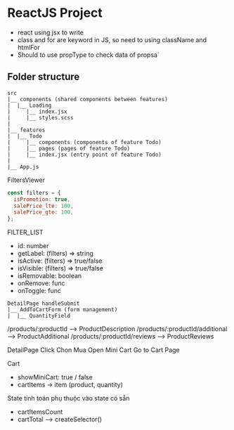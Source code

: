 # ReactJS Project

- react using jsx to write
- class and for are keyword in JS, so need to using className and htmlFor
- Should to use propType to check data of propsa`

## Folder structure

```
src
|__ components (shared components between features)
|  |__ Loading
|     |__ index.jsx
|     |__ styles.scss
|
|__ features
|  |__ Todo
|     |__ components (components of feature Todo)
|     |__ pages (pages of feature Todo)
|     |__ index.jsx (entry point of feature Todo)
|
|__ App.js
```

FiltersViewer

```js
const filters = {
  isPromotion: true,
  salePrice_lte: 100,
  salePrice_gte: 100,
};
```

FILTER_LIST

- id: number
- getLabel: (filters) => string
- isActive: (filters) => true/false
- isVisible: (filters) => true/false
- isRemovable: boolean
- onRemove: func
- onToggle: func

```
DetailPage handleSubmit
|__ AddToCartForm (form management)
|  |__ QuantityField
```

/products/:productId --> ProductDescription
/products/:productId/additional --> ProductAdditional
/products/:productId/reviews --> ProductReviews

DetailPage
Click Chon Mua
Open Mini Cart
Go to Cart Page

Cart

- showMiniCart: true / false
- cartItems -> item (product, quantity)

State tính toán phụ thuộc vào state có sẵn

- cartItemsCount
- cartTotal
  --> createSelector()
